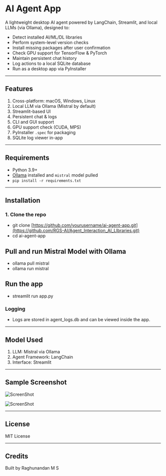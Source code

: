 # AI Agent App

A lightweight desktop AI agent powered by LangChain, Streamlit, and local LLMs (via Ollama), designed to:

- Detect installed AI/ML/DL libraries
- Perform system-level version checks
- Install missing packages after user confirmation
- Check GPU support for TensorFlow & PyTorch
- Maintain persistent chat history
- Log actions to a local SQLite database
- Run as a desktop app via PyInstaller

---

## Features

1. Cross-platform: macOS, Windows, Linux  
2. Local LLM via Ollama (Mistral by default)  
3. Streamlit-based UI  
4. Persistent chat & logs  
5. CLI and GUI support  
6. GPU support check (CUDA, MPS)  
7. PyInstaller `.spec` for packaging  
8. SQLite log viewer in-app  

---

## Requirements

- Python 3.9+
- [Ollama](https://ollama.com/) installed and `mistral` model pulled
- `pip install -r requirements.txt`

---

## Installation

### 1. Clone the repo

- git clone [https://github.com/yourusername/ai-agent-app.git](https://github.com/RGS-AI/Agent_Interaction_AI_LIbraries.git)
- cd ai-agent-app

## Pull and run Mistral Model with Ollama

- ollama pull mistral
- ollama run mistral

## Run the app
- streamlit run app.py

### Logging

- Logs are stored in agent_logs.db and can be viewed inside the app.

---

## Model Used
1. LLM: Mistral via Ollama
2. Agent Framework: LangChain
3. Interface: Streamlit

---

## Sample Screenshot

![ScreenShot](https://github.com/RGS-AI/Agent_Interaction_AI_LIbraries/ss/1.png)

![ScreenShot](https://github.com/RGS-AI/Agent_Interaction_AI_LIbraries/ss/2.png)

---

## License

MIT License

---

## Credits
Built by Raghunandan M S
